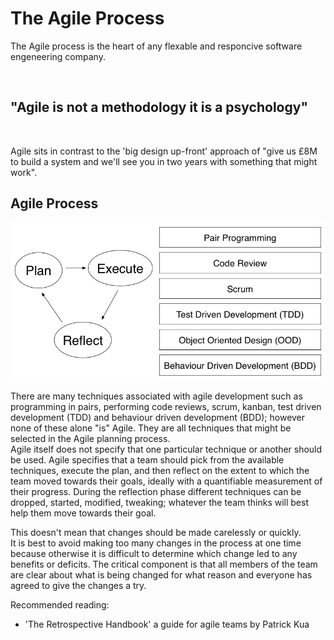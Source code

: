 <h1>The Agile Process</h1>

<p>The Agile process is the heart of any flexable and responcive software engeneering company.</p><br>
<h2>"Agile is not a methodology it is a psychology"</h2><br> <p>Agile sits in contrast to the 'big design up-front' approach of "give us £8M to build a system and we'll see you in two years with something that might work".</p>

<h2>Agile Process</h2>
<img src="https://github.com/Ruby4Life/Agile/blob/master/agile.png" alt="Agile" height="auto" width="auto">

<p>There are many techniques associated with agile development such as programming in pairs, performing code reviews, scrum, kanban, test driven development (TDD) and behaviour driven development (BDD); however none of these alone "is" Agile. They are all techniques that might be selected in the Agile planning process.<br> Agile itself does not specify that one particular technique or another should be used. Agile specifies that a team should pick from the available techniques, execute the plan, and then reflect on the extent to which the team moved towards their goals, ideally with a quantifiable measurement of their progress. During the reflection phase different techniques can be dropped, started, modified, tweaking; whatever the team thinks will best help them move towards their goal.</p>

<p>This doesn't mean that changes should be made carelessly or quickly.<br> It is best to avoid making too many changes in the process at one time because otherwise it is difficult to determine which change led to any benefits or deficits. The critical component is that all members of the team are clear about what is being changed for what reason and everyone has agreed to give the changes a try.</p>

<p>Recommended reading:</p>
<ul>
   <li>'The Retrospective Handbook' a guide for agile teams by Patrick Kua</li>
</ul>
